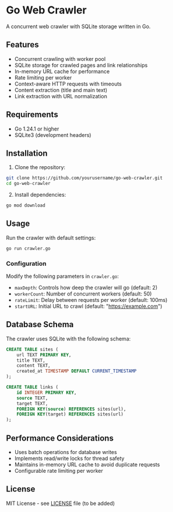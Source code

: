 # Go Web Crawler

A concurrent web crawler with SQLite storage written in Go.

## Features

- Concurrent crawling with worker pool
- SQLite storage for crawled pages and link relationships
- In-memory URL cache for performance
- Rate limiting per worker
- Context-aware HTTP requests with timeouts
- Content extraction (title and main text)
- Link extraction with URL normalization

## Requirements

- Go 1.24.1 or higher
- SQLite3 (development headers)

## Installation

1. Clone the repository:

```bash
git clone https://github.com/yourusername/go-web-crawler.git
cd go-web-crawler
```

2. Install dependencies:

```bash
go mod download
```

## Usage

Run the crawler with default settings:

```bash
go run crawler.go
```

### Configuration

Modify the following parameters in `crawler.go`:

- `maxDepth`: Controls how deep the crawler will go (default: 2)
- `workerCount`: Number of concurrent workers (default: 50)
- `rateLimit`: Delay between requests per worker (default: 100ms)
- `startURL`: Initial URL to crawl (default: "https://example.com")

## Database Schema

The crawler uses SQLite with the following schema:

```sql
CREATE TABLE sites (
    url TEXT PRIMARY KEY,
    title TEXT,
    content TEXT,
    created_at TIMESTAMP DEFAULT CURRENT_TIMESTAMP
);

CREATE TABLE links (
    id INTEGER PRIMARY KEY,
    source TEXT,
    target TEXT,
    FOREIGN KEY(source) REFERENCES sites(url),
    FOREIGN KEY(target) REFERENCES sites(url)
);
```

## Performance Considerations

- Uses batch operations for database writes
- Implements read/write locks for thread safety
- Maintains in-memory URL cache to avoid duplicate requests
- Configurable rate limiting per worker

## License

MIT License - see [LICENSE](LICENSE) file (to be added)
